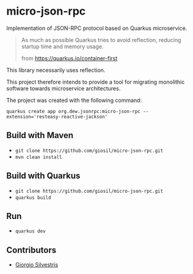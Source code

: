 # micro-json-rpc

Implementation of JSON-RPC protocol based on Quarkus microservice.

> As much as possible Quarkus tries to avoid reflection, reducing startup time and memory usage.
>
> from https://quarkus.io/container-first

This library necessarily uses reflection.

This project therefore intends to provide a tool for migrating monolithic software towards microservice architectures.

The project was created with the following command:

`quarkus create app org.dew.jsonrpc:micro-json-rpc --extension='resteasy-reactive-jackson'`


## Build with Maven

- `git clone https://github.com/giosil/micro-json-rpc.git`
- `mvn clean install`

## Build with Quarkus

- `git clone https://github.com/giosil/micro-json-rpc.git`
- `quarkus build`

## Run

- `quarkus dev`

## Contributors

* [Giorgio Silvestris](https://github.com/giosil)